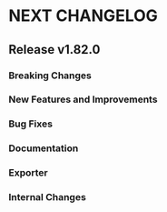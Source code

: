 # NEXT CHANGELOG

## Release v1.82.0

### Breaking Changes

### New Features and Improvements

### Bug Fixes

### Documentation

### Exporter

### Internal Changes
